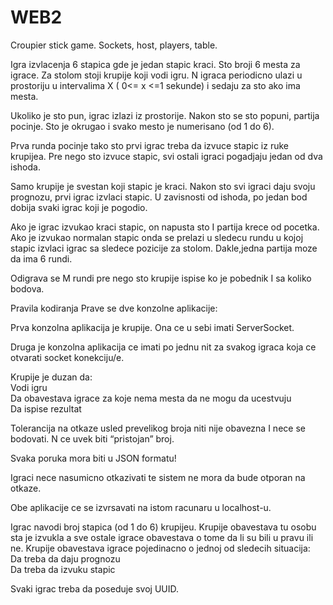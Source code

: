 # WEB2
Croupier stick game. Sockets, host, players, table.

Igra izvlacenja 6 stapica gde je jedan stapic kraci. Sto broji 6 mesta za igrace. Za stolom stoji krupije koji vodi igru. N igraca periodicno ulazi u prostoriju u intervalima X ( 0<= x <=1 sekunde) i sedaju za sto ako ima mesta. 

Ukoliko je sto pun, igrac izlazi iz prostorije. Nakon sto se sto popuni, partija pocinje. Sto je okrugao i svako mesto je numerisano (od 1 do 6). 

Prva runda pocinje tako sto prvi igrac treba da izvuce stapic iz ruke krupijea. Pre nego sto izvuce stapic, svi ostali igraci pogadjaju jedan od dva ishoda. 

Samo krupije je svestan koji stapic je kraci. Nakon sto svi igraci daju svoju prognozu, prvi igrac izvlaci stapic. U zavisnosti od ishoda, po jedan bod dobija svaki igrac koji je pogodio. 

Ako je igrac izvukao kraci stapic, on napusta sto I partija krece od pocetka. Ako je izvukao normalan stapic onda se prelazi u sledecu rundu u kojoj stapic izvlaci igrac sa sledece pozicije za stolom. Dakle,jedna partija moze da ima 6 rundi.

Odigrava se M rundi pre nego sto krupije ispise ko je pobednik I sa koliko bodova. 

Pravila kodiranja Prave se dve konzolne aplikacije:  

Prva konzolna aplikacija je krupije. Ona ce u sebi imati ServerSocket.  

Druga je konzolna aplikacija ce imati po jednu nit za svakog igraca koja ce otvarati socket konekciju/e. 

Krupije je duzan da:  
Vodi igru  
Da obavestava igrace za koje nema mesta da ne mogu da ucestvuju  
Da ispise rezultat 

Tolerancija na otkaze usled prevelikog broja niti nije obavezna I nece se bodovati. N ce uvek biti “pristojan” broj. 

Svaka poruka mora biti u JSON formatu! 

Igraci nece nasumicno otkazivati te sistem ne mora da bude otporan na otkaze. 

Obe aplikacije ce se izvrsavati na istom racunaru u localhost-u. 

Igrac navodi broj stapica (od 1 do 6) krupijeu. Krupije obavestava tu osobu sta je izvukla a sve ostale igrace obavestava o tome da li su bili u pravu ili ne. 
Krupije obavestava igrace pojedinacno o jednoj od sledecih situacija:  
Da treba da daju prognozu  
Da treba da izvuku stapic 

Svaki igrac treba da poseduje svoj UUID.
